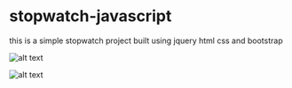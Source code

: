# stopwatch-javascript
this is a simple stopwatch project built using jquery html css and bootstrap

![alt text](https://github.com/ghilo2206/online-notes-app-php/blob/main/image1.png)

![alt text](https://github.com/ghilo2206/online-notes-app-php/blob/main/image2.png)
